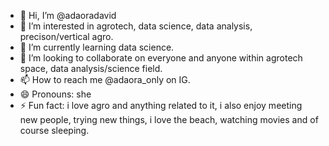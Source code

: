 - 👋 Hi, I’m @adaoradavid
- 👀 I’m interested in agrotech, data science, data analysis, precison/vertical agro.
- 🌱 I’m currently learning data science.
- 💞️ I’m looking to collaborate on everyone and anyone within agrotech space, data analysis/science field.
- 📫 How to reach me @adaora_only on IG.
- 😄 Pronouns: she
- ⚡ Fun fact: i love agro and anything related to it, i also enjoy meeting new people, trying  new things, i love the beach, watching movies and of course sleeping.

<!---
adaoradavid/adaoradavid is a ✨ special ✨ repository because its `README.md` (this file) appears on your GitHub profile.
You can click the Preview link to take a look at your changes.
--->
